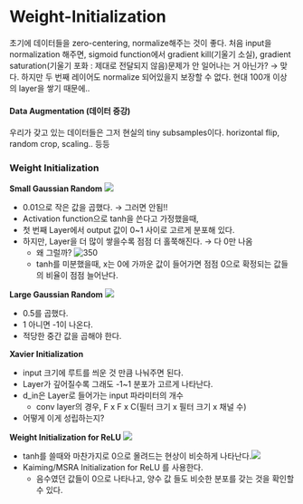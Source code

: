 # Weight-Initialization

초기에 데이터들을 zero-centering, normalize해주는 것이 좋다.
처음 input을 normalization 해주면, sigmoid function에서 gradient kill(기울기 소실), gradient saturation(기울기 포화 : 제대로 전달되지 않음)문제가 안 일어나는 거 아닌가?
→ 맞다. 하지만 두 번째 레이어도 normalize 되어있을지 보장할 수 없다. 현대 100개 이상의 layer을 쌓기 때문에.. 

#### Data Augmentation (데이터 증강)
우리가 갖고 있는 데이터들은 그저 현실의 tiny subsamples이다.
horizontal flip, random crop, scaling.. 등등

### Weight Initialization
**Small Gaussian Random**
![](https://i.imgur.com/3oayvZe.png)

- 0.01으로 작은 값을 곱했다. → 그러면 안됨!!
- Activation function으로 tanh을 쓴다고 가정했을때,
- 첫 번째 Layer에서 output 값이 0~1 사이로 고르게 분포해 있다.
- 하지만, Layer을 더 많이 쌓을수록 점점 더 홀쭉해진다. → 다 0만 나옴
    - 왜 그럴까?
    ![350](https://i.imgur.com/OUomlG7.png)
	- tanh를 미분했을때, x는 0에 가까운 값이 들어가면 점점 0으로 확정되는 값들의 비율이 점점 늘어난다.

**Large Gaussian Random**
![](https://i.imgur.com/pwDXpAd.png)
- 0.5를 곱했다.
- 1 아니면 -1이 나온다.
- 적당한 중간 값을 곱해야 한다.

**Xavier Initialization**
- input 크기에 루트를 씌운 것 만큼 나눠주면 된다.
- Layer가 깊어질수록 그래도 -1~1 분포가 고르게 나타난다.
- d_in은 Layer로 들어가는 input 파라미터의 개수
    - conv layer의 경우, F x F x C(필터 크기 x 필터 크기 x 채널 수)
- 어떻게 이게 성립하는지?

**Weight Initialization for ReLU**
![](https://i.imgur.com/N6UbQim.png)
- tanh를 쓸때와 마찬가지로 0으로 몰려드는 현상이 비슷하게 나타난다.![](https://i.imgur.com/st4dtVh.png)
- Kaiming/MSRA Initialization for ReLU 를 사용한다.
    - 음수였던 값들이 0으로 나타나고, 양수 값 들도 비슷한 분포를 갖는 것을 확인할 수 있다.